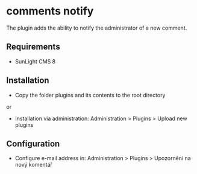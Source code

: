 # comments notify
The plugin adds the ability to notify the administrator of a new comment.
 
## Requirements
- SunLight CMS 8

## Installation

- Copy the folder plugins and its contents to the root directory

or
 
- Installation via administration: Administration > Plugins > Upload new plugins

## Configuration

- Configure e-mail address in: Administration > Plugins > Upozornění na nový komentář
